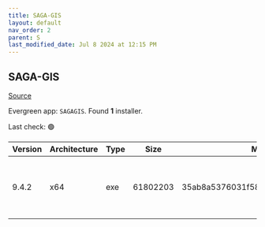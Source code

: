 ```yaml
---
title: SAGA-GIS
layout: default
nav_order: 2
parent: S
last_modified_date: Jul 8 2024 at 12:15 PM
---
```


## SAGA-GIS

[Source](http://www.saga-gis.org/)

Evergreen app: `SAGAGIS`. Found **1** installer.

Last check: 🟢

| Version | Architecture | Type | Size     | Md5                              | URI                                                                                                                                                                                                                  |
| ------- | ------------ | ---- | -------- | -------------------------------- | -------------------------------------------------------------------------------------------------------------------------------------------------------------------------------------------------------------------- |
| 9.4.2   | x64          | exe  | 61802203 | 35ab8a5376031f5890b5ce8dea6e5441 | [https://icolo.dl.sourceforge.net/project/saga-gis/SAGA%20-%209/SAGA%20-%209.4.2/saga-9.4.2_x64_setup.exe](https://icolo.dl.sourceforge.net/project/saga-gis/SAGA%20-%209/SAGA%20-%209.4.2/saga-9.4.2_x64_setup.exe) |
